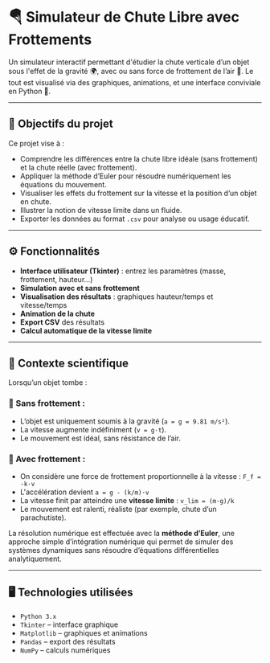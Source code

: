 # 🪂 Simulateur de Chute Libre avec Frottements

Un simulateur interactif permettant d'étudier la chute verticale d’un objet sous l'effet de la gravité 🌍, avec ou sans force de frottement de l’air 💨. Le tout est visualisé via des graphiques, animations, et une interface conviviale en Python 🐍.

---

## 🎯 Objectifs du projet

Ce projet vise à :

- Comprendre les différences entre la chute libre idéale (sans frottement) et la chute réelle (avec frottement).
- Appliquer la méthode d’Euler pour résoudre numériquement les équations du mouvement.
- Visualiser les effets du frottement sur la vitesse et la position d’un objet en chute.
- Illustrer la notion de vitesse limite dans un fluide.
- Exporter les données au format `.csv` pour analyse ou usage éducatif.

---

## ⚙️ Fonctionnalités

- **Interface utilisateur (Tkinter)** : entrez les paramètres (masse, frottement, hauteur…)
- **Simulation avec et sans frottement**
- **Visualisation des résultats** : graphiques hauteur/temps et vitesse/temps
- **Animation de la chute**
- **Export CSV** des résultats
- **Calcul automatique de la vitesse limite**

---

## 🧪 Contexte scientifique

Lorsqu’un objet tombe :

### 📌 Sans frottement :
- L’objet est uniquement soumis à la gravité (`a = g = 9.81 m/s²`).
- La vitesse augmente indéfiniment (`v = g·t`).
- Le mouvement est idéal, sans résistance de l’air.

### 📌 Avec frottement :
- On considère une force de frottement proportionnelle à la vitesse : `F_f = -k·v`
- L'accélération devient `a = g - (k/m)·v`
- La vitesse finit par atteindre une **vitesse limite** : `v_lim = (m·g)/k`
- Le mouvement est ralenti, réaliste (par exemple, chute d’un parachutiste).

La résolution numérique est effectuée avec la **méthode d’Euler**, une approche simple d’intégration numérique qui permet de simuler des systèmes dynamiques sans résoudre d’équations différentielles analytiquement.

---

## 🖥️ Technologies utilisées

- `Python 3.x`
- `Tkinter` – interface graphique
- `Matplotlib` – graphiques et animations
- `Pandas` – export des résultats
- `NumPy` – calculs numériques
